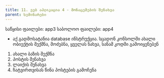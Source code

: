 ```yaml
---
title: 11. ვებ აპლიკაცია 4 - მონაცემების შენახვა
parent: სემინარები
---
```



საწყისი ფაილები: app3
საბოლოო ფაილები: app4

- აქ გადმოსატანია database ინსტრუქცია. სცადონ კონსოლში ახალი ობიექტის შექმნა, მოძებნა, ყველას ნახვა, სანამ კოდში გამოიყენებენ

1. ახალი ბაზის შექმნა
2. პოსტის შენახვა
3. ლაიქის შენახვა
4. ჩატვირთვისას წინა პოსტების გამოჩენა